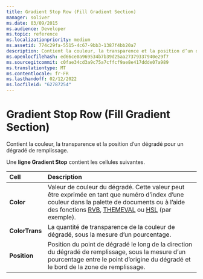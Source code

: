```yaml
---
title: Gradient Stop Row (Fill Gradient Section)
manager: soliver
ms.date: 03/09/2015
ms.audience: Developer
ms.topic: reference
ms.localizationpriority: medium
ms.assetid: 774c29fa-5515-4c67-9bb3-1387f4bb20a7
description: Contient la couleur, la transparence et la position d’un dégradé pour un dégradé de remplissage.
ms.openlocfilehash: ed66ce0a969534b7b39d25aa27379337940e29f7
ms.sourcegitcommit: c0fae34cd3a9c75a7cffcf9ae8e417ddde07a989
ms.translationtype: MT
ms.contentlocale: fr-FR
ms.lasthandoff: 02/12/2022
ms.locfileid: "62787254"
---
```

# <a name="gradient-stop-row-fill-gradient-section"></a>Gradient Stop Row (Fill Gradient Section)

Contient la couleur, la transparence et la position d’un dégradé pour un dégradé de remplissage.
  
Une **ligne Gradient Stop** contient les cellules suivantes. 
  
|**Cell**|**Description**|
|:-----|:-----|
|**Color** <br/> |Valeur de couleur du dégradé. Cette valeur peut être exprimée en tant que numéro d’index d’une couleur dans la palette de documents ou à l’aide des fonctions [RVB](rgb-function-visioshapesheet.md), [THEMEVAL](themeval-function.md) ou [HSL](hsl-function.md) (par exemple). |
|**ColorTrans** <br/> |La quantité de transparence de la couleur de dégradé, sous la mesure d’un pourcentage. |
|**Position** <br/> |Position du point de dégradé le long de la direction du dégradé de remplissage, sous la mesure d’un pourcentage entre le point d’origine du dégradé et le bord de la zone de remplissage. |
   

